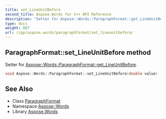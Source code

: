 ```yaml
---
title: set_LineUnitBefore
second_title: Aspose.Words for C++ API Reference
description: 'Setter for Aspose::Words::ParagraphFormat::get_LineUnitBefore.'
type: docs
weight: 807
url: /cpp/aspose.words/paragraphformat/set_lineunitbefore/
---
```

## ParagraphFormat::set_LineUnitBefore method


Setter for [Aspose::Words::ParagraphFormat::get_LineUnitBefore](../get_lineunitbefore/).

```cpp
void Aspose::Words::ParagraphFormat::set_LineUnitBefore(double value)
```

## See Also

* Class [ParagraphFormat](../)
* Namespace [Aspose::Words](../../)
* Library [Aspose.Words](../../../)
